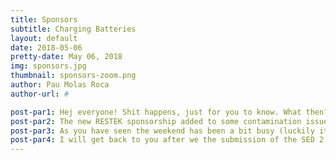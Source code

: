 ```yaml
---
title: Sponsors
subtitle: Charging Batteries
layout: default
date: 2018-05-06
pretty-date: May 06, 2018
img: sponsors.jpg
thumbnail: sponsors-zoom.png
author: Pau Molas Roca
author-url: #

post-par1: Hej everyone! Shit happens, just for you to know. What then? Just stand up and make a step froward. The SED 2.0 due date is getting closer and closer. In my previous blog posts I told you about the pneumatics system design. It was all set, even SMC vendor agreed to sponsor us with their amazing and adaptable components (valves, interfaces and tubing). At the same time we hear back from RESTEK who decided to sponsor us as well! WE ARE THE TREND!!! So if you are a multimillionaire and are reading this post, just call me and I give you my bank account! Of course it will be for the team… ;)
post-par2: The new RESTEK sponsorship added to some contamination issues with the tube material, made us change our mind and introduce stainless steel tubing. Luckily, SMC has everything we need in terms of interfaces availability to still be able to keep the same design with minor changes. The latter doesn’t mean that some research had to be done before finding the solution. Both design possibilities are still on and on hold for both sponsors to reply to our latest emails. It comes to my mind a catalan expression; “No diguis blat fins que no el tinguis al sac i ben lligat”, which in english stands for; “Do not say corn until you have it inside the bag and properly closed”. The weekend has had some CAD modeling as well; Electronic Box, shielding walls, and some documentation writing. 
post-par3: As you have seen the weekend has been a bit busy (luckily it has been bad weather). Since I already expected it, I charged batteries on Friday evening doing a sunset ski tour in Narvik fiord summiting the always impressive Rombakstøtta. We got to have some crazy late lights as you can see in the picture! 
post-par4: I will get back to you after we the submission of the SED 2.0 and on our way to prepare the challenging Critical Design Review! Let’s go team!
---
```

